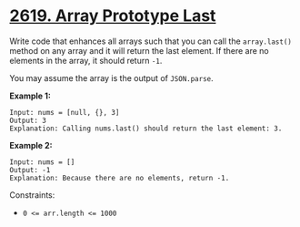 # [2619. Array Prototype Last](https://leetcode.com/problems/array-prototype-last/)

Write code that enhances all arrays such that you can call the `array.last()` method on any array and it will return the last element. If there are no elements in the array, it should return `-1`.

You may assume the array is the output of `JSON.parse`.

**Example 1:**
```
Input: nums = [null, {}, 3]
Output: 3
Explanation: Calling nums.last() should return the last element: 3.
```

**Example 2:**
```
Input: nums = []
Output: -1
Explanation: Because there are no elements, return -1.
```

Constraints:

* `0 <= arr.length <= 1000`

